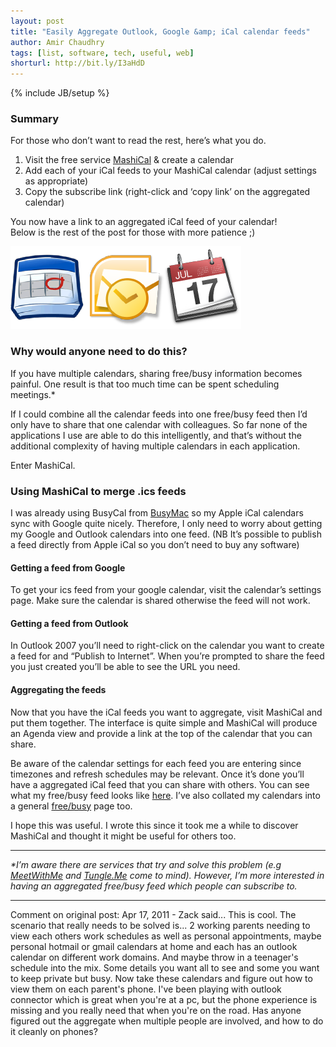 ```yaml
---
layout: post
title: "Easily Aggregate Outlook, Google &amp; iCal calendar feeds"
author: Amir Chaudhry
tags: [list, software, tech, useful, web]
shorturl: http://bit.ly/I3aHdD
---
```

{% include JB/setup %}

### Summary

For those who don’t want to read the rest, here’s what you do.

1.  Visit the free service [MashiCal](http://www.mashical.com) & create
    a calendar
2.  Add each of your iCal feeds to your MashiCal calendar (adjust
    settings as appropriate)
3.  Copy the subscribe link (right-click and ‘copy link’ on the
    aggregated calendar)

You now have a link to an aggregated iCal feed of your calendar!\
 Below is the rest of the post for those with more patience ;)

<img src="/images/Cal-Logos.png" alt="Cal Logos" class="center">

### Why would anyone need to do this?

If you have multiple calendars, sharing free/busy information becomes
painful. One result is that too much time can be spent scheduling
meetings.\*

If I could combine all the calendar feeds into one free/busy feed then
I’d only have to share that one calendar with colleagues. So far none of
the applications I use are able to do this intelligently, and that’s
without the additional complexity of having multiple calendars in each
application.

Enter MashiCal.

### Using MashiCal to merge .ics feeds

I was already using BusyCal from [BusyMac](http://www.busymac.com) so my
Apple iCal calendars sync with Google quite nicely. Therefore, I only
need to worry about getting my Google and Outlook calendars into one
feed. (NB It’s possible to publish a feed directly from Apple iCal so
you don’t need to buy any software)

#### Getting a feed from Google

To get your ics feed from your google calendar, visit the calendar’s
settings page. Make sure the calendar is shared otherwise the feed will
not work.

#### Getting a feed from Outlook

In Outlook 2007 you’ll need to right-click on the calendar you want to
create a feed for and “Publish to Internet”. When you’re prompted to
share the feed you just created you’ll be able to see the URL you need.

#### Aggregating the feeds

Now that you have the iCal feeds you want to aggregate, visit MashiCal
and put them together. The interface is quite simple and MashiCal will
produce an Agenda view and provide a link at the top of the calendar
that you can share.

Be aware of the calendar settings for each feed you are entering since
timezones and refresh schedules may be relevant. Once it’s done you’ll
have a aggregated iCal feed that you can share with others. You can see
what my free/busy feed looks like
[here](http://www.mashical.com/cal?id=34df5231-84c6-475b-981e-6370459a84fb).
I’ve also collated my calendars into a general
[free/busy](http://amirchaudhry.com/pages/freebusy) page too.

I hope this was useful. I wrote this since it took me a while to
discover MashiCal and thought it might be useful for others too.

* * * * *

*\*I’m aware there are services that try and solve this problem (e.g
[MeetWithMe](http://MeetWith.me) and [Tungle.Me](http://www.tungle.me)
come to mind). However, I’m more interested in having an aggregated
free/busy feed which people can subscribe to.*

* * * * *

<p class="footnote">
Comment on original post: Apr 17, 2011 - 
Zack said...
This is cool. The scenario that really needs to be solved is... 2 working parents needing to view each others work schedules as well as personal appointments, maybe personal hotmail or gmail calendars at home and each has an outlook calendar on different work domains. And maybe throw in a teenager's schedule into the mix. Some details you want all to see and some you want to keep private but busy. Now take these calendars and figure out how to view them on each parent's phone. I've been playing with outlook connector which is great when you're at a pc, but the phone experience is missing and you really need that when you're on the road. Has anyone figured out the aggregate when multiple people are involved, and how to do it cleanly on phones?</p>
